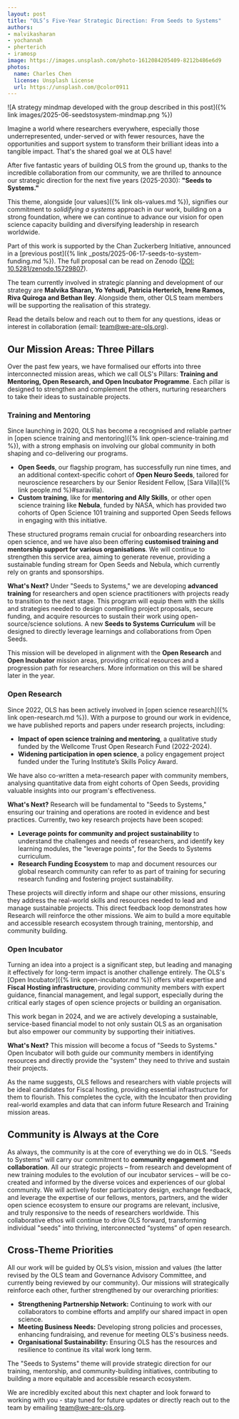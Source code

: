 ```yaml
---
layout: post
title: "OLS’s Five-Year Strategic Direction: From Seeds to Systems"
authors:
- malvikasharan
- yochannah
- pherterich
- iramosp
image: https://images.unsplash.com/photo-1612084205409-8212b486e6d9
photos:
  name: Charles Chen
  license: Unsplash License
  url: https://unsplash.com/@color0911
---
```


![A strategy mindmap developed with the group described in this post]({% link images/2025-06-seedstosystem-mindmap.png %})

Imagine a world where researchers everywhere, especially those underrepresented, under-served or with fewer resources, have the opportunities and support system to transform their brilliant ideas into a tangible impact.
That's the shared goal we at OLS have!

After five fantastic years of building OLS from the ground up, thanks to the incredible collaboration from our community, we are thrilled to announce our strategic direction for the next five years (2025-2030): **"Seeds to Systems."**

This theme, alongside [our values]({% link ols-values.md %}), signifies our commitment to *solidifying a systems* approach in our work, building on a strong foundation, where we can continue to advance our vision for open science capacity building and diversifying leadership in research worldwide.

Part of this work is supported by the Chan Zuckerberg Initiative, announced in a [previous post]({% link _posts/2025-06-17-seeds-to-system-funding.md %}).
The full proposal can be read on Zenodo ([DOI: 10.5281/zenodo.15729807](https://zenodo.org/records/15729807)).

The team currently involved in strategic planning and development of our strategy are **Malvika Sharan, Yo Yehudi, Patricia Herterich, Irene Ramos, Riva Quiroga and Bethan Iley**.
Alongside them, other OLS team members will be supporting the realisation of this strategy.

Read the details below and reach out to them for any questions, ideas or interest in collaboration (email: [team@we-are-ols.org](mailto:team@we-are-ols.org)).

## Our Mission Areas: Three Pillars

Over the past few years, we have formalised our efforts into three interconnected mission areas, which we call OLS's Pillars: **Training and Mentoring, Open Research, and Open Incubator Programme**.
Each pillar is designed to strengthen and complement the others, nurturing researchers to take their ideas to sustainable projects.

### Training and Mentoring

Since launching in 2020, OLS has become a recognised and reliable partner in [open science training and mentoring]({% link open-science-training.md %}), with a strong emphasis on involving our global community in both shaping and co-delivering our programs.

* **Open Seeds**, our flagship program, has successfully run nine times, and an additional context-specific cohort of **Open Neuro Seeds**, tailored for neuroscience researchers by our Senior Resident Fellow, [Sara Villa]({% link people.md %}#saravilla). 
* **Custom training**, like for **mentoring and Ally Skills**, or other open science training like **Nebula**, funded by NASA, which has provided two cohorts of Open Science 101 training and supported Open Seeds fellows in engaging with this initiative.

These structured programs remain crucial for onboarding researchers into open science, and we have also been offering **customised training and mentorship support for various organisations**. 
We will continue to strengthen this service area, aiming to generate revenue, providing a sustainable funding stream for Open Seeds and Nebula, which currently rely on grants and sponsorships.

**What's Next?** Under "Seeds to Systems," we are developing **advanced training** for researchers and open science practitioners with projects ready to transition to the next stage.
This program will equip them with the skills and strategies needed to design compelling project proposals, secure funding, and acquire resources to sustain their work using open-source/science solutions.
A new **Seeds to Systems Curriculum** will be designed to directly leverage learnings and collaborations from Open Seeds.

This mission will be developed in alignment with the **Open Research** and **Open Incubator** mission areas, providing critical resources and a progression path for researchers.
More information on this will be shared later in the year.

### Open Research

Since 2022, OLS has been actively involved in [open science research]({% link open-research.md %}). With a purpose to ground our work in evidence, we have published reports and papers under research projects, including:
* **Impact of open science training and mentoring**, a qualitative study funded by the Wellcome Trust Open Research Fund (2022-2024).
* **Widening participation in open science**, a policy engagement project funded under the Turing Institute’s Skills Policy Award.

We have also co-written a meta-research paper with community members, analysing quantitative data from eight cohorts of Open Seeds, providing valuable insights into our program's effectiveness.

**What's Next?** Research will be fundamental to "Seeds to Systems," ensuring our training and operations are rooted in evidence and best practices.
Currently, two key research projects have been scoped:

* **Leverage points for community and project sustainability** to understand the challenges and needs of researchers, and identify key learning modules, the "leverage points", for the Seeds to Systems curriculum.
* **Research Funding Ecosystem** to map and document resources our global research community can refer to as part of training for securing research funding and fostering project sustainability.

These projects will directly inform and shape our other missions, ensuring they address the real-world skills and resources needed to lead and manage sustainable projects.
This direct feedback loop demonstrates how Research will reinforce the other missions. 
We aim to build a more equitable and accessible research ecosystem through training, mentorship, and community building.

### Open Incubator

Turning an idea into a project is a significant step, but leading and managing it effectively for long-term impact is another challenge entirely.
The OLS's [Open Incubator]({% link open-incubator.md %}) offers vital expertise and **Fiscal Hosting infrastructure**, providing community members with expert guidance, financial management, and legal support, especially during the critical early stages of open science projects or building an organisation.

This work began in 2024, and we are actively developing a sustainable, service-based financial model to not only sustain OLS as an organisation but also empower our community by supporting their initiatives.

**What's Next?** This mission will become a focus of "Seeds to Systems." Open Incubator will both guide our community members in identifying resources and directly provide the "system" they need to thrive and sustain their projects.

As the name suggests, OLS fellows and researchers with viable projects will be ideal candidates for Fiscal hosting, providing essential infrastructure for them to flourish.
This completes the cycle, with the Incubator then providing real-world examples and data that can inform future Research and Training mission areas.

## Community is Always at the Core

As always, the community is at the core of everything we do in OLS. "Seeds to Systems" will carry our commitment to **community engagement and collaboration**. All our strategic projects – from research and development of new training modules to the evolution of our incubator services – will be co-created and informed by the diverse voices and experiences of our global community.
We will actively foster participatory design, exchange feedback, and leverage the expertise of our fellows, mentors, partners, and the wider open science ecosystem to ensure our programs are relevant, inclusive, and truly responsive to the needs of researchers worldwide.
This collaborative ethos will continue to drive OLS forward, transforming individual "seeds" into thriving, interconnected “systems” of open research.

## Cross-Theme Priorities

All our work will be guided by OLS’s vision, mission and values (the latter revised by the OLS team and Governance Advisory Committee, and currently being reviewed by our community).
Our missions will strategically reinforce each other, further strengthened by our overarching priorities:

* **Strengthening Partnership Network:** Continuing to work with our collaborators to combine efforts and amplify our shared impact in open science.
* **Meeting Business Needs:** Developing strong policies and processes, enhancing fundraising, and revenue for meeting OLS's business needs.
* **Organisational Sustainability:** Ensuring OLS has the resources and resilience to continue its vital work long term.

The "Seeds to Systems" theme will provide strategic direction for our training, mentorship, and community-building initiatives, contributing to building a more equitable and accessible research ecosystem.

We are incredibly excited about this next chapter and look forward to working with you - stay tuned for future updates or directly reach out to the team by emailing [team@we-are-ols.org](mailto:team@we-are-ols.org).
